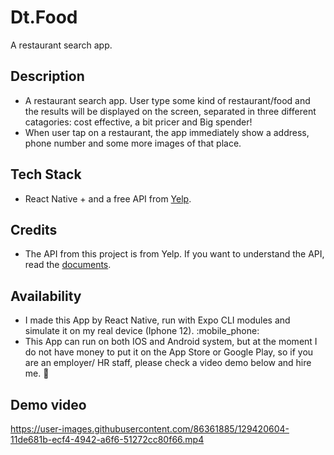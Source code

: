 # Dt.Food
A restaurant search app.

## Description
 * A restaurant search app. User type some kind of restaurant/food and the results will be displayed on the screen, separated in three different catagories: cost effective, a bit pricer and Big spender!
 * When user tap on a restaurant, the app immediately show a address, phone number and some more images of that place.
## Tech Stack
 * React Native + and a free API from [Yelp](https://www.yelp.com/developers).
## Credits
 * The API from this project is from Yelp. If you want to understand the API, read the [documents](https://www.yelp.com/developers/documentation/v3).
## Availability
 * I made this App by React Native, run with Expo CLI modules and simulate it on my real device (Iphone 12).  :mobile_phone: 
 * This App can run on both IOS and Android system, but at the moment I do not have money to put it on the App Store or Google Play, so if you are an employer/ HR staff, please check a video demo below and hire me. :pleading_face: 
## Demo video
https://user-images.githubusercontent.com/86361885/129420604-11de681b-ecf4-4942-a6f6-51272cc80f66.mp4


